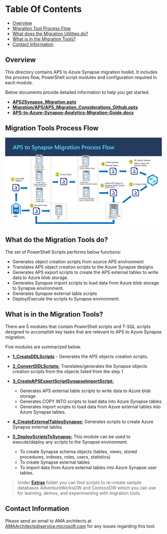 
# **Table Of Contents**
 - [Overview](#overview) 
 - [Migration Tool Process Flow](#migration-tools-process-flow)
 - [What does the Migration Utilities do?](#what-do-the-migration-tools-do?)
 - [What is in the Migration Tools?](#what-is-in-the-migration-tools?)
 - [Contact Information](#contact-information)



## Overview

This directory contains APS to Azure Synapse migration toolkit. It includes the process flow, PowerShell script modules and configuration required in each module.

Below documents provide detailed information to help you get started.

- [**APS2Synapse_Migration.pptx**](APS2Synapse_Migration.pptx) 
- [**Migration/APS/APS_Migration_Considerations_Github.pptx**](APS_Migration_Considerations_Github.pptx) 
- [**APS-to-Azure-Synapse-Analytics-Migration-Guide.docx**](APS-to-Azure-Synapse-Analytics-Migration-Guide.docx) 




## Migration Tools Process Flow

![Tool Processflow](Images/ProcessFlow_v2.PNG)

## What do the Migration Tools do?

The set of PowerShell Scripts performs below functions:

- Generates object creation scripts from source APS environment
- Translates APS object creation scripts to the Azure Synapse designs
- Generates APS export scripts to create the APS external tables to write data to Azure blob storage.
- Generates Synapse import scripts to load data from Azure blob storage to Synapse environment.
- Generates Synapse external table scripts
- Deploy/Execute the scripts to Synapse environment.



## What is in the Migration Tools?

There are 5 modules that contain PowerShell scripts and T-SQL scripts designed to accomplish key tasks that are relevant to APS to Azure Synapse migration.

Five modules are summarized below.

- [**1_CreateDDLScripts**](1_CreateDDLScripts) - Generates the APS objects creation scripts.

- [**2_ConvertDDLScripts:**](2_ConvertDDLScripts) Translates/generates the Synapse objects creation scripts from the objects listed from the step 1

- [**3_CreateAPSExportScriptSynapseImportScript:**](3_CreateAPSExportScriptSynapseImportScript) 
  
    - Generates APS external table scripts to write data to Azure blob storage
    - Generates COPY INTO scripts to load data into Azure Synapse tables 
    - Generates import scripts to load data from Azure external tables into Azure Synapse tables.
    
- [**4_CreateExternalTablesSynapse:**](4_CreateExternalTablesSynapse) Generates scripts to create Azure Synapse external tables

- [**5_DeployScriptsToSynapse:**](5_DeployScriptsToSynapse) 
    This module can be used to execute/deploy any scripts to the Synapse environment.
    - To create Synapse schema objects (tables, views, stored procedures, indexes, roles, users, statistics)
    - To create Synapse external tables
    - To import data from Azure external tables into Azure Synapse user tables.
    

> Under [**Extras**](Extras) folder you can find scripts to re-create sample databases AdventureWorksDW and ContosoDW which you can use for learning, demos, and experimenting with migration tools.



## Contact Information

Please send an email to AMA architects at <AMAArchitects@service.microsoft.com> for any issues regarding this tool.
